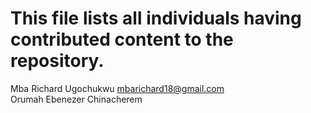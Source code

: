 # This file lists all individuals having contributed content to the repository.

Mba Richard Ugochukwu <mbarichard18@gmail.com> <br>
Orumah Ebenezer Chinacherem

